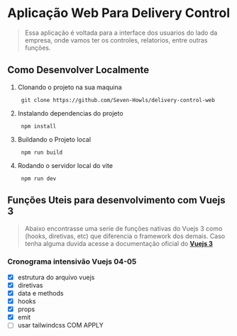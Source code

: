 # Aplicação Web Para Delivery Control
  >Essa aplicação é voltada para a interface dos usuarios do lado da empresa, onde vamos ter os controles, relatorios, entre outras funções.

## Como Desenvolver Localmente
  1. Clonando o projeto na sua maquina
     ```
      git clone https://github.com/Seven-Howls/delivery-control-web
     ```
  2. Instalando dependencias do projeto
     ```
      npm install
     ```
  3. Buildando o Projeto local
     ```
      npm run build
     ```
  4. Rodando o servidor local do vite
     ```
      npm run dev
     ```

## Funções Uteis para desenvolvimento com Vuejs 3
  > Abaixo encontrasse uma serie de funções nativas do Vuejs 3 como (hooks, diretivas, etc) que diferencia o framework dos demais. Caso tenha alguma duvida acesse a documentação oficial do **[Vuejs 3](https://vuejs.org/guide/introduction)**


### Cronograma intensivão Vuejs 04-05
  - [X] estrutura do arquivo vuejs
  - [X] diretivas
  - [X] data e methods
  - [X] hooks
  - [X] props
  - [X] emit
  - [ ] usar tailwindcss COM APPLY 
